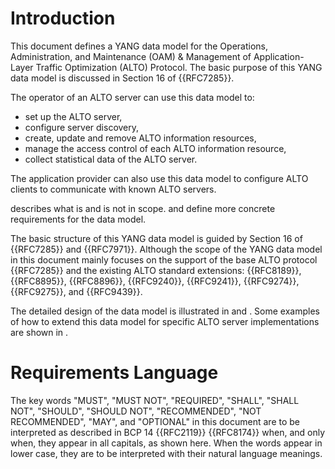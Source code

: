 # Introduction

This document defines a YANG data model for the Operations, Administration, and
Maintenance (OAM) & Management of Application-Layer Traffic Optimization (ALTO)
Protocol. The basic purpose of this YANG data model is discussed in Section 16
of {{RFC7285}}.

The operator of an ALTO server can use this data model to:

* set up the ALTO server,
* configure server discovery,
* create, update and remove ALTO information resources,
* manage the access control of each ALTO information resource,
* collect statistical data of the ALTO server.

The application provider can also use this data model to configure ALTO clients
to communicate with known ALTO servers.

[](#scope) describes what is and is not in scope.
[](#requirements) and [](#extra-req) define more concrete requirements for the
data model.

The basic structure of this YANG data model is guided by Section 16 of
{{RFC7285}} and {{RFC7971}}. Although the scope of the YANG data model in this
document mainly focuses on the support of the base ALTO protocol {{RFC7285}} and
the existing ALTO standard extensions: {{RFC8189}}, {{RFC8895}},
{{RFC8896}}, {{RFC9240}}, {{RFC9241}}, {{RFC9274}}, {{RFC9275}}, and
{{RFC9439}}.

The detailed design of the data model is illustrated in [](#alto-model) and
[](#alto-stats-model). Some examples of how to extend this data model for
specific ALTO server implementations are shown in [](#alto-ext-model).

# Requirements Language

The key words "MUST", "MUST NOT", "REQUIRED", "SHALL", "SHALL NOT", "SHOULD",
"SHOULD NOT", "RECOMMENDED", "NOT RECOMMENDED", "MAY", and "OPTIONAL" in this
document are to be interpreted as described in BCP 14 {{RFC2119}} {{RFC8174}}
when, and only when, they appear in all capitals, as shown here. When the words
appear in lower case, they are to be interpreted with their natural language
meanings.

<!-- End of sections -->
